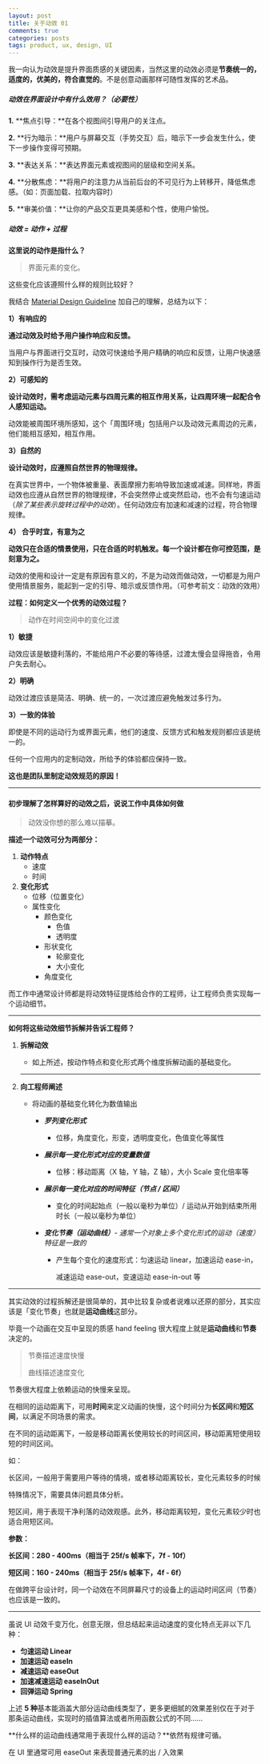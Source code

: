 ```yaml
---
layout: post
title: 关于动效 01
comments: true
categories: posts
tags: product, ux, design, UI
---
```




我一向认为动效是提升界面质感的关键因素，当然这里的动效必须是**节奏统一的，适度的，优美的，符合直觉的**。不是创意动画那样可随性发挥的艺术品。



##### 动效在界面设计中有什么效用？（必要性）

**1.** **焦点引导：**在各个视图间引导用户的关注点。

**2.** **行为暗示：**用户与屏幕交互（手势交互）后，暗示下一步会发生什么，使下一步操作变得可预期。

**3.** **表达关系：**表达界面元素或视图间的层级和空间关系。

**4.** **分散焦虑：**将用户的注意力从当前后台的不可见行为上转移开，降低焦虑感。（如：页面加载、拉取内容时）

**5.** **审美价值：**让你的产品交互更具美感和个性，使用户愉悦。





##### 动效 = 动作 + 过程

**这里说的动作是指什么？**

> 界面元素的变化。



这些变化应该遵照什么样的规则比较好？

我结合 [Material Design Guideline](https://material.io/archive/guidelines/motion/material-motion.html) 加自己的理解，总结为以下：



**1）有响应的**

**通过动效及时给予用户操作响应和反馈。**

当用户与界面进行交互时，动效可快速给予用户精确的响应和反馈，让用户快速感知到操作行为是否生效。



**2）可感知的**

**设计动效时，需考虑运动元素与四周元素的相互作用关系，让四周环境一起配合令人感知运动。**

动效能被周围环境所感知，这个「周围环境」包括用户以及动效元素周边的元素，他们能相互感知，相互作用。



**3）自然的**

**设计动效时，应遵照自然世界的物理规律。**

在真实世界中，一个物体被重量、表面摩擦力影响导致加速或减速。同样地，界面动效也应遵从自然世界的物理规律，不会突然停止或突然启动，也不会有匀速运动（_除了某些表示旋转过程中的动效_）。任何动效应有加速和减速的过程，符合物理规律。



**4） 合乎时宜，有意为之**

**动效只在合适的情景使用，只在合适的时机触发。每一个设计都在你可控范围，是刻意为之。**

动效的使用和设计一定是有原因有意义的，不是为动效而做动效，一切都是为用户使用情景服务，能起到一定的引导、暗示或反馈作用。（可参考前文：动效的效用）



**过程：如何定义一个优秀的动效过程？**

> 动作在时间空间中的变化过渡



**1）敏捷**

动效应该是敏捷利落的，不能给用户不必要的等待感，过渡太慢会显得拖沓，令用户失去耐心。



**2）明确**

动效过渡应该是简洁、明确、统一的，一次过渡应避免触发过多行为。



**3）一致的体验**

即使是不同的运动行为或界面元素，他们的速度、反馈方式和触发规则都应该是统一的。



任何一个应用内的定制动效，所给予的体验都应保持一致。



**这也是团队里制定动效规范的原因！**



---------------



#### 初步理解了怎样算好的动效之后，说说工作中具体如何做



> 动效没你想的那么难以描摹。



**描述一个动效可分为两部分：**



1. **动作特点**
   - 速度
   - 时间
2. **变化形式**
   - 位移（位置变化）
   - 属性变化
     - 颜色变化
       - 色值
       - 透明度
     - 形状变化
       - 轮廓变化
       - 大小变化
     - 角度变化



而工作中通常设计师都是将动效特征提炼给合作的工程师，让工程师负责实现每一个运动细节。

-------



**如何将这些动效细节拆解并告诉工程师？**

1. **拆解动效** 

   - 如上所述，按动作特点和变化形式两个维度拆解动画的基础变化。

   --------

   

   

2. **向工程师阐述**

   - 将动画的基础变化转化为数值输出

     - _**罗列变化形式**_

       - 位移，角度变化，形变，透明度变化，色值变化等属性

     - _**展示每一变化形式对应的变量数值**_

       - 位移：移动距离（X 轴，Y 轴，Z 轴），大小 Scale 变化倍率等

     - _**展示每一变化对应的时间特征（节点 / 区间）**_

       - 变化的时间起始点（一般以毫秒为单位）/ 运动从开始到结束所用时长（一般以毫秒为单位）

     - _**变化节奏（运动曲线）**- 通常一个对象上多个变化形式的运动（速度）特征是一致的_

       - 产生每个变化的速度形式：匀速运动 linear，加速运动 ease-in，

         减速运动 ease-out，变速运动 ease-in-out 等



------



其实动效的过程拆解还是很简单的，其中比较复杂或者说难以还原的部分，其实应该是「变化节奏」也就是**运动曲线**这部分。

毕竟一个动画在交互中呈现的质感 hand feeling 很大程度上就是**运动曲线**和**节奏**决定的。

> 节奏描述速度快慢
>
> 曲线描述速度变化



节奏很大程度上依赖运动的快慢来呈现。

在相同的运动距离下，可用**时间**来定义动画的快慢，这个时间分为**长区间**和**短区间**，以满足不同场景的需求。

在不同的运动距离下，一般是移动距离长使用较长的时间区间，移动距离短使用较短的时间区间。

如：

长区间，一般用于需要用户等待的情境，或者移动距离较长，变化元素较多的时候

特殊情况下，需要具体问题具体分析。

短区间，用于表现干净利落的动效观感。此外，移动距离较短，变化元素较少时也适合用短区间。



**参数：**

**长区间：280 - 400ms（相当于 25f/s 帧率下，7f - 10f）**

**短区间：160 - 240ms（相当于 25f/s 帧率下，4f - 6f）**



在做跨平台设计时，同一个动效在不同屏幕尺寸的设备上的运动时间区间（节奏）也应该是一致的。



-------





虽说 UI 动效千变万化，创意无限，但总结起来运动速度的变化特点无非以下几种：

- **匀速运动 Linear**
- **加速运动 easeIn**
- **减速运动 easeOut**
- **加速减速运动 easeInOut**
- **回弹运动 Spring**



上述 **5 种**基本能涵盖大部分运动曲线类型了，更多更细腻的效果差别仅在于对于那条运动曲线，实现时的插值算法或者所用函数公式的不同……



**什么样的运动曲线通常用于表现什么样的运动？**依然有规律可循。

在 UI 里通常可用 easeOut 来表现普通元素的出 / 入效果 











